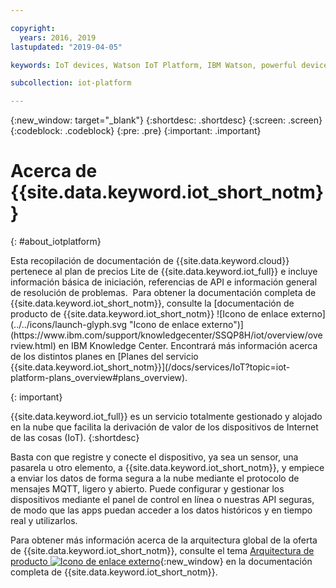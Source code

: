 ```yaml
---

copyright:
  years: 2016, 2019
lastupdated: "2019-04-05"

keywords: IoT devices, Watson IoT Platform, IBM Watson, powerful device management operations

subcollection: iot-platform

---
```


{:new_window: target="\_blank"}
{:shortdesc: .shortdesc}
{:screen: .screen}
{:codeblock: .codeblock}
{:pre: .pre}
{:important: .important}

# Acerca de {{site.data.keyword.iot_short_notm}}
{: #about_iotplatform}

<p>Esta recopilación de documentación de {{site.data.keyword.cloud}} pertenece al plan de precios Lite de {{site.data.keyword.iot_full}} e incluye información básica de iniciación, referencias de API e información general de resolución de problemas. 
Para obtener la documentación completa de {{site.data.keyword.iot_short_notm}}, consulte la [documentación de producto de {{site.data.keyword.iot_short_notm}} ![Icono de enlace externo](../../icons/launch-glyph.svg "Icono de enlace externo")](https://www.ibm.com/support/knowledgecenter/SSQP8H/iot/overview/overview.html) en IBM Knowledge Center. Encontrará más información acerca de los distintos planes en [Planes del servicio {{site.data.keyword.iot_short_notm}}](/docs/services/IoT?topic=iot-platform-plans_overview#plans_overview). 
</p>
{: important}

{{site.data.keyword.iot_full}} es un servicio totalmente gestionado y alojado en la nube que facilita la derivación de valor de los dispositivos de Internet de las cosas (IoT).
{:shortdesc}

Basta con que registre y conecte el dispositivo, ya sea un sensor, una pasarela u otro elemento, a {{site.data.keyword.iot_short_notm}}, y empiece a enviar los datos de forma segura a la nube mediante el protocolo de mensajes MQTT, ligero y abierto. Puede configurar y gestionar los dispositivos mediante el panel de control en línea o nuestras API seguras, de modo que las apps puedan acceder a los datos históricos y en tiempo real y utilizarlos.

Para obtener más información acerca de la arquitectura global de la oferta de {{site.data.keyword.iot_short_notm}}, consulte el tema [Arquitectura de producto ![Icono de enlace externo](../../icons/launch-glyph.svg "Icono de enlace externo")](https://www.ibm.com/support/knowledgecenter/SSQP8H/iot/overview/architecture.html){:new_window} en la documentación completa de {{site.data.keyword.iot_short_notm}}.
